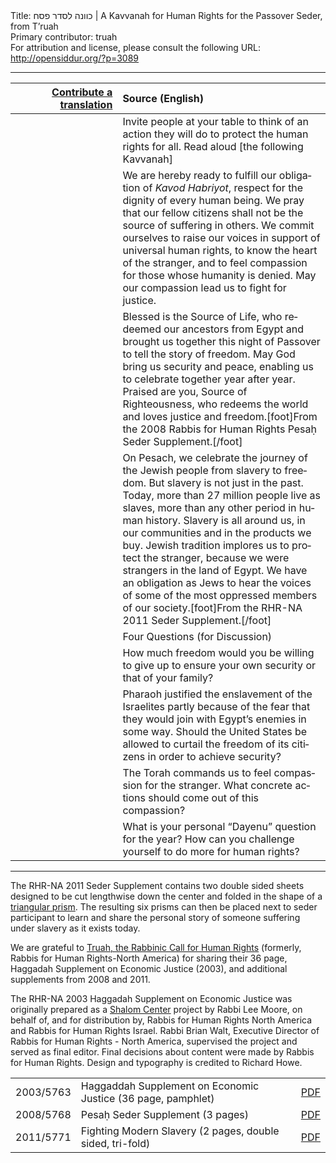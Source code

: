 <html>
<head></head>
<body>
Title: כוונה לסדר פסח | A Kavvanah for Human Rights for the Passover Seder, from T’ruah<br />
Primary contributor: truah<br />
For attribution and license, please consult the following URL: <a href="http://opensiddur.org/?p=3089">http://opensiddur.org/?p=3089</a>
<p />
<hr />

<table style="margin-left: auto;margin-right: auto;" class="draggable">
<thead><tr><th id="x" style="text-align: right;"><a href="/contribute/upload/">Contribute a translation</a></th><th style="text-align: left;">Source (English)</th></tr></thead>
<tbody>
<tr><td style="vertical-align:top;">
<div class="liturgy" lang="he">

</span></div></td>
 
<td style="vertical-align:top;" width="66%">
<div class="english" lang="en">
<span class="instruction">Invite people at your table to think of an action they will do to protect the human rights for all. Read aloud [the following Kavvanah]</span>
</div></td></tr>


<tr><td style="vertical-align:top;">
<div class="liturgy" lang="he">

</span></div></td>
 
<td style="vertical-align:top;">
<div class="english" lang="en">
We are hereby ready to fulfill our obligation of <em>Kavod Habriyot</em>, respect for the dignity of every human being. We pray that our fellow citizens shall not be the source of suffering in others. We commit ourselves to raise our voices in support of universal human rights, to know the heart of the stranger, and to feel compassion for those whose humanity is denied. May our compassion lead us to fight for justice.
</div></td></tr>


<tr><td style="vertical-align:top;">
<div class="liturgy" lang="he">

</span></div></td>
 
<td style="vertical-align:top;">
<div class="english" lang="en">
Blessed is the Source of Life, who redeemed our ancestors from Egypt and brought us together this night of Passover to tell the story of freedom. May God bring us security and peace, enabling us to celebrate together year after year. Praised are you, Source of Righteousness, who redeems the world and loves justice and freedom.[foot]From the 2008 Rabbis for Human Rights Pesaḥ Seder Supplement.[/foot]
</div></td></tr>


<tr><td style="vertical-align:top;">
<div class="liturgy" lang="he">

</span></div></td>
 
<td style="vertical-align:top;">
<div class="english" lang="en">
On Pesach, we celebrate the journey of the Jewish people from slavery to freedom. But slavery is not just in the past. Today, more than 27 million people live as slaves, more than any other period in human history. Slavery is all around us, in our communities and in the products we buy. Jewish tradition implores us to protect the stranger, because we were strangers in the land of Egypt. We have an obligation as Jews to hear the voices of some of the most oppressed members of our society.[foot]From the RHR-NA 2011 Seder Supplement.[/foot]
</div></td></tr>


<tr><td style="vertical-align:top;">
<div class="liturgy" lang="he">

</span></div></td>
 
<td style="vertical-align:top;">
<div class="english" lang="en">
<span class="instruction">Four Questions (for Discussion)</span>
</div></td></tr>


<tr><td style="vertical-align:top;">
<div class="liturgy" lang="he">

</span></div></td>
 
<td style="vertical-align:top;">
<div class="english" lang="en">
How much freedom would you be willing to give up to ensure your own security or that of your family?
</div></td></tr>


<tr><td style="vertical-align:top;">
<div class="liturgy" lang="he">

</span></div></td>
 
<td style="vertical-align:top;">
<div class="english" lang="en">
Pharaoh justified the enslavement of the Israelites partly because of the fear that they would join with Egypt’s enemies in some way. Should the United States be allowed to curtail the freedom of its citizens in order to achieve security?
</div></td></tr>


<tr><td style="vertical-align:top;">
<div class="liturgy" lang="he">

</span></div></td>
 
<td style="vertical-align:top;">
<div class="english" lang="en">
The Torah commands us to feel compassion for the stranger. What concrete actions should come out of this compassion?
</div></td></tr>


<tr><td style="vertical-align:top;">
<div class="liturgy" lang="he">

</span></div></td>
 
<td style="vertical-align:top;">
<div class="english" lang="en">
What is your personal “Dayenu” question for the year? How can you challenge yourself to do more for human rights?
</div></td></tr>
</tbody></table>

<hr />

The RHR-NA 2011 Seder Supplement contains two double sided sheets designed to be cut lengthwise down the center and folded in the shape of a <a href="https://secure.wikimedia.org/wikipedia/en/wiki/Triangular_prism">triangular prism</a>. The resulting six prisms can then be placed next to seder participant to learn and share the personal story of someone suffering under slavery as it exists today.

We are grateful to <a href="http://truah.org">Truah, the Rabbinic Call for Human Rights</a> (formerly, Rabbis for Human Rights-North America) for sharing their 36 page, Haggadah Supplement on Economic Justice (2003), and additional supplements from 2008 and 2011.

The RHR-NA 2003 Haggadah Supplement on Economic Justice was originally prepared as a <a href="http://www.theshalomcenter.org/">Shalom Center</a> project by Rabbi Lee Moore, on behalf of, and for distribution by, Rabbis for Human Rights North America and Rabbis for Human Rights Israel. Rabbi Brian Walt, Executive Director of Rabbis for Human Rights - North America, supervised the project and served as final editor. Final decisions about content were made by Rabbis for Human Rights. Design and typography is credited to Richard Howe.

<table style="margin-left: auto;margin-right: auto;">
<tr><td>2003/5763</td><td>Haggaddah Supplement on Economic Justice (36 page, pamphlet)</td><td><a href='https://opensiddur.org/wp-content/uploads/2011/04/Rabbis-for-Human-Rights-North-America-Haggaddah-Supplement-on-Economic-Justice-2003.pdf'>PDF</a></td></tr>   <tr><td>2008/5768</td><td>Pesaḥ Seder Supplement (3 pages)</td><td><a href='https://opensiddur.org/wp-content/uploads/2011/04/Rabbis-for-Human-Rights-North-America-Pesach-Seder-Supplement-2008.pdf'>PDF</a></td></tr>   <tr><td>2011/5771</td><td>Fighting Modern Slavery (2 pages, double sided, tri-fold)</td><td><a href='https://opensiddur.org/wp-content/uploads/2011/04/Rabbis-for-Human-Rights-North-America-Fighting-Modern-Slavery-2011.pdf'>PDF</a></td></tr>
</tbody></table>

</body>
</html>